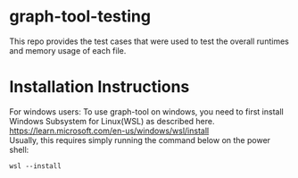 # graph-tool-testing

This repo provides the test cases that were used to test the overall runtimes and memory usage of each file.

# Installation Instructions

For windows users:
  To use graph-tool on windows, you need to first install Windows Subsystem for Linux(WSL) as described here. https://learn.microsoft.com/en-us/windows/wsl/install<br>
  Usually, this requires simply running the command below on the power shell:
```markdown
wsl --install
```


